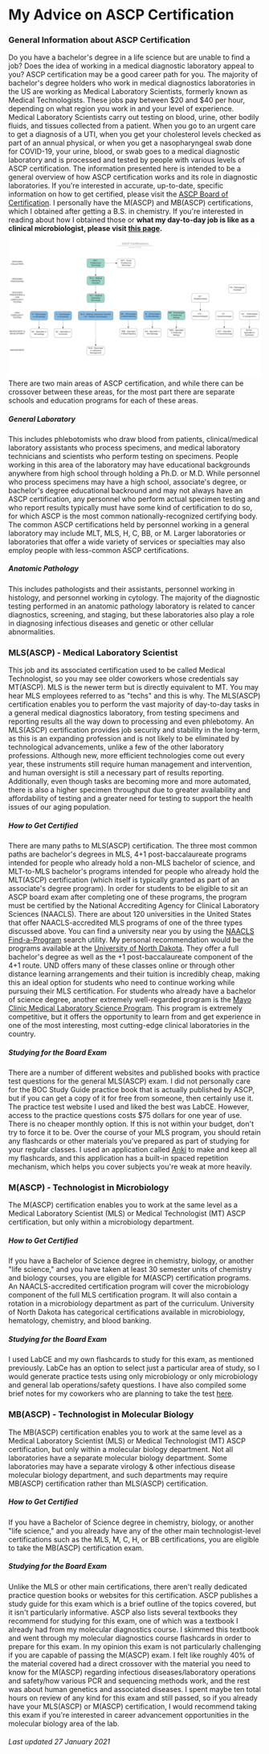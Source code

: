 # My Advice on ASCP Certification
### General Information about ASCP Certification
Do you have a bachelor's degree in a life science but are unable to find a job? Does the idea of working in a medical diagnostic laboratory appeal to you? ASCP certification may be a good career path for you. The majority of bachelor's degree holders who work in medical diagnostics laboratories in the US are working as Medical Laboratory Scientists, formerly known as Medical Technologists. These jobs pay between $20 and $40 per hour, depending on what region you work in and your level of experience. Medical Laboratory Scientists carry out testing on blood, urine, other bodily fluids, and tissues collected from a patient. When you go to an urgent care to get a diagnosis of a UTI, when you get your cholesterol levels checked as part of an annual physical, or when you get a nasopharyngeal swab done for COVID-19, your urine, blood, or swab goes to a medical diagnostic laboratory and is processed and tested by people with various levels of ASCP certification. The information presented here is intended to be a general overview of how ASCP certification works and its role in diagnostic laboratories. If you're interested in accurate, up-to-date, specific information on how to get certified, please visit the [ASCP Board of Certification](https://www.ascp.org/content/board-of-certification/get-credentialed). I personally have the M(ASCP) and MB(ASCP) certifications, which I obtained after getting a B.S. in chemistry. If you're interested in reading about how I obtained those or **what my day-to-day job is like as a clinical microbiologist, please visit [this page](worklife.md).**
![Chart depicting relationships between various avaialable ASCP certifications](certs-chart.png)
There are two main areas of ASCP certification, and while there can be crossover between these areas, for the most part there are separate schools and education programs for each of these areas.
##### General Laboratory
This includes phlebotomists who draw blood from patients, clinical/medical laboratory assistants who process specimens, and medical laboratory technicians and scientists who perform testing on specimens. People working in this area of the laboratory may have educational backgrounds anywhere from high school through holding a Ph.D. or M.D. While personnel who process specimens may have a high school, associate's degree, or bachelor's degree educational backround and may not always have an ASCP certification, any personnel who perform actual specimen testing and who report results typically must have some kind of certification to do so, for which ASCP is the most common nationally-recognized certifying body. The common ASCP certifications held by personnel working in a general laboratory may include MLT, MLS, H, C, BB, or M. Larger laboratories or laboratories that offer a wide variety of services or specialties may also employ people with less-common ASCP certifications.
##### Anatomic Pathology
This includes pathologists and their assistants, personnel working in histology, and personnel working in cytology. The majority of the diagnostic testing performed in an anatomic pathology laboratory is related to cancer diagnostics, screening, and staging, but these laboratories also play a role in diagnosing infectious diseases and genetic or other cellular abnormalities. 
### MLS(ASCP) - Medical Laboratory Scientist
This job and its associated certification used to be called Medical Technologist, so you may see older coworkers whose credentials say MT(ASCP). MLS is the newer term but is directly equivalent to MT. You may hear MLS employees referred to as "techs" and this is why. The MLS(ASCP) certification enables you to perform the vast majority of day-to-day tasks in a general medical diagnostics laboratory, from testing specimens and reporting results all the way down to processing and even phlebotomy. An MLS(ASCP) certification provides job security and stability in the long-term, as this is an expanding profession and is not likely to be eliminated by technological advancements, unlike a few of the other laboratory professions. Although new, more efficient technologies come out every year, these instruments still require human management and intervention, and human oversight is still a necessary part of results reporting. Additionally, even though tasks are becoming more and more automated, there is also a higher specimen throughput due to greater availability and affordability of testing and a greater need for testing to support the health issues of our aging population. 
##### How to Get Certified
There are many paths to MLS(ASCP) certification. The three most common paths are bachelor's degrees in MLS, 4+1 post-baccalaureate programs intended for people who already hold a non-MLS bachelor of science, and MLT-to-MLS bachelor's programs intended for people who already hold the MLT(ASCP) certification (which itself is typically granted as part of an associate's degree program). In order for students to be eligible to sit an ASCP board exam after completing one of these programs, the program must be certified by the National Accrediting Agency for Clinical Laboratory Sciences (NAACLS). There are about 120 universities in the United States that offer NAACLS-accredited MLS programs of one of the three types discussed above. You can find a university near you by using the [NAACLS Find-a-Program](https://www.naacls.org/Find-a-Program.aspx) search utility. My personal recommendation would be the programs available at the [University of North Dakota](https://med.und.edu/medical-laboratory-science/). They offer a full bachelor's degree as well as the +1 post-baccalaureate component of the 4+1 route. UND offers many of these classes online or through other distance learning arrangements and their tuition is incredibly cheap, making this an ideal option for students who need to continue working while pursuing their MLS certification. For students who already have a bachelor of science degree, another extremely well-regarded program is the [Mayo Clinic Medical Laboratory Science Program](https://college.mayo.edu/academics/health-sciences-education/medical-laboratory-science-program-florida-and-minnesota/). This program is extremely competitive, but it offers the opportunity to learn from and get experience in one of the most interesting, most cutting-edge clinical laboratories in the country. 
##### Studying for the Board Exam
There are a number of different websites and published books with practice test questions for the general MLS(ASCP) exam. I did not personally care for the BOC Study Guide practice book that is actually published by ASCP, but if you can get a copy of it for free from someone, then certainly use it. The practice test website I used and liked the best was LabCE. However, access to the practice questions costs $75 dollars for one year of use. There is no cheaper monthly option. If this is not within your budget, don't try to force it to be. Over the course of your MLS program, you should retain any flashcards or other materials you've prepared as part of studying for your regular classes. I used an application called [Anki](https://apps.ankiweb.net/) to make and keep all my flashcards, and this application has a built-in spaced repetition mechanism, which helps you cover subjects you're weak at more heavily.
### M(ASCP) - Technologist in Microbiology
The M(ASCP) certification enables you to work at the same level as a Medical Laboratory Scientist (MLS) or Medical Technologist (MT) ASCP certification, but only within a microbiology department. 
##### How to Get Certified
If you have a Bachelor of Science degree in chemistry, biology, or another "life science," and you have taken at least 30 semester units of chemistry and biology courses, you are eligible for M(ASCP) certification programs. An NAACLS-accredited certification program will cover the microbiology component of the full MLS certification program. It will also contain a rotation in a microbiology department as part of the curriculum. University of North Dakota has categorical certifications available in microbiology, hematology, chemistry, and blood banking. 
##### Studying for the Board Exam
I used LabCE and my own flashcards to study for this exam, as mentioned previously. LabCe has an option to select just a particular area of study, so I would generate practice tests using only microbiology or only microbiology and general lab operations/safety questions. I have also compiled some brief notes for my coworkers who are planning to take the test [here](studyguide.md).  
### MB(ASCP) - Technologist in Molecular Biology
The MB(ASCP) certification enables you to work at the same level as a Medical Laboratory Scientist (MLS) or Medical Technologist (MT) ASCP certification, but only within a molecular biology department. Not all laboratories have a separate molecular biology department. Some laboratories may have a separate virology & other infectious disease molecular biology department, and such departments may require MB(ASCP) certification rather than MLS(ASCP) certification.
##### How to Get Certified
If you have a Bachelor of Science degree in chemistry, biology, or another "life science," and you already have any of the other main technologist-level certifications such as the MLS, M, C, H, or BB certifications, you are eligible to take the MB(ASCP) certification exam. 
##### Studying for the Board Exam
Unlike the MLS or other main certifications, there aren't really dedicated practice question books or websites for this certification. ASCP publishes a study guide for this exam which is a brief outline of the topics covered, but it isn't particularly informative. ASCP also lists several textbooks they recommend for studying for this exam, one of which was a textbook I already had from my molecular diagnostics course. I skimmed this textbook and went through my molecular diagnostics course flashcards in order to prepare for this exam. In my opinion this exam is not particularly challenging if you are capable of passing the M(ASCP) exam. I felt like roughly 40% of the material covered had a direct crossover with the material you need to know for the M(ASCP) regarding infectious diseases/laboratory operations and safety/how various PCR and sequencing methods work, and the rest was about human genetics and associated diseases. I spent maybe ten total hours on review of any kind for this exam and still passed, so if you already have your MLS(ASCP) or M(ASCP) certification, I would recommend taking this exam if you're interested in career advancement opportunities in the molecular biology area of the lab.
###### Last updated 27 January 2021
